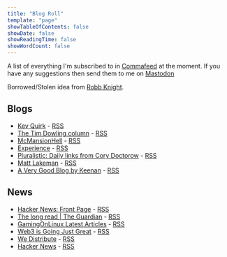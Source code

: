 ```yaml
---
title: "Blog Roll"
template: "page"
showTableOfContents: false
showDate: false
showReadingTime: false
showWordCount: false
---
```

A list of everything I'm subscribed to in [Commafeed](https://www.commafeed.com/#/welcome) at the moment. If you have any suggestions then send them to me on [Mastodon](https://remotelab.uk/@mikebell)

Borrowed/Stolen idea from [Robb Knight](https://rknight.me/blog/roll/).

## Blogs

* [Kev Quirk](https://kevquirk.com/) - [RSS](https://kevquirk.com/feed)
* [The Tim Dowling column](https://www.theguardian.com/lifeandstyle/series/timdowlingsweekendcolumn) - [RSS](https://www.theguardian.com/lifeandstyle/series/timdowlingsweekendcolumn/rss)
* [McMansionHell](https://mcmansionhell.com/) - [RSS](https://mcmansionhell.com/rss)
* [Experience](https://www.theguardian.com/lifeandstyle/series/experience) - [RSS](https://www.theguardian.com/lifeandstyle/series/experience/rss)
* [Pluralistic: Daily links from Cory Doctorow](https://pluralistic.net/) - [RSS](https://pluralistic.net/feed/)
* [Matt Lakeman](https://mattlakeman.org/) - [RSS](https://mattlakeman.org/feed/)
* [A Very Good Blog by Keenan](https://gkeenan.co/avgb) - [RSS](https://gkeenan.co/avgb/feed.xml)

## News

* [Hacker News: Front Page](https://news.ycombinator.com/) - [RSS](https://hnrss.org/frontpage)
* [The long read | The Guardian](https://www.theguardian.com/news/series/the-long-read) - [RSS](https://www.theguardian.com/news/series/the-long-read/rss)
* [GamingOnLinux Latest Articles](https://www.gamingonlinux.com/) - [RSS](https://www.gamingonlinux.com/article_rss.php)
* [Web3 is Going Just Great](https://www.web3isgoinggreat.com/) - [RSS](https://www.web3isgoinggreat.com/feed.xml)
* [We Distribute](https://wedistribute.org/) - [RSS](https://wedistribute.org/feed/)
* [Hacker News](https://hackaday.com/) - [RSS](https://hackaday.com/blog/feed/)